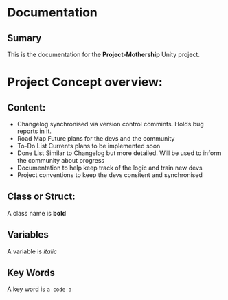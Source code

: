# Documentation

## Sumary

This is the documentation for the **Project-Mothership** Unity project.


# Project Concept overview:
## Content:

+ Changelog
	synchronised via version control commints. Holds bug reports in it.
+ Road Map
	Future plans for the devs and the community
+ To-Do List
	Currents plans to be implemented soon
+ Done List
	Similar to Changelog but more detailed. Will be used to inform the community about progress
+ Documentation 
	to help keep track of the logic and train new devs
+ Project conventions 
	to keep the devs consitent and synchronised

## 

## Class or Struct:

A class name is **bold**

## Variables

A variable is *italic*

## Key Words

A key word is `a code a`

